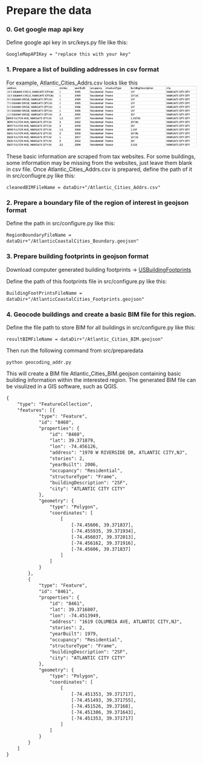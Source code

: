 <!-- originally from: /Users/simcenter/Files/SimCenter/Wind Storm Surge Workflow/Atlantic City/BIM -->

# Prepare the data

### 0. Get google map api key
Define google api key in src/keys.py file like this:   
``` 
GoogleMapAPIKey = "replace this with your key" 
```

### 1. Prepare a list of building addresses in csv format
For example, Atlantic_Cities_Addrs.csv looks like this
![img](../../docs/images/addressList.png)

These basic information are scraped from tax websites. 
For some buildings, some information may be missing from the websites, just leave them blank in csv file.
Once Atlantic_Cities_Addrs.csv is prepared, define the path of it in src/confiugre.py like this:

```
cleanedBIMFileName = dataDir+"/Atlantic_Cities_Addrs.csv"
```
<!--
To get Atlantic_Cities_Addrs.csv, with AtlanticMOD4.csv, run this
1. python MOD4BIM-Get-Uniq-Addr.py
2. python prepareRaw.py
3. python geocoding_addr.py
-->
### 2. Prepare a boundary file of the region of interest in geojson format

Define the path in src/configure.py like this:
```
RegionBoundaryFileName = dataDir+"/AtlanticCoastalCities_Boundary.geojson"
```

### 3. Prepare building footprints in geojson format
Download computer generated building footprints -> [USBuildingFootprints](https://github.com/microsoft/USBuildingFootprints)

Define the path of this footprints file in src/configure.py like this:
```
BuildingFootPrintsFileName = dataDir+"/AtlanticCoastalCities_Footprints.geojson"
```

### 4. Geocode buildings and create a basic BIM file for this region.
Define the file path to store BIM for all buildings in src/configure.py like this:
```
resultBIMFileName = dataDir+"/Atlantic_Cities_BIM.geojson"
```
Then run the following command from src/preparedata

```
python geocoding_addr.py
```

This will create a BIM file Atlantic_Cities_BIM.geojson containing basic building information within the interested region.
The generated BIM file can be visulized in a GIS software, such as QGIS.
```
{
	"type": "FeatureCollection",
	"features": [{
			"type": "Feature",
			"id": "8460",
			"properties": {
				"id": "8460",
				"lat": 39.371879,
				"lon": -74.456126,
				"address": "1970 W RIVERSIDE DR, ATLANTIC CITY,NJ",
				"stories": 2,
				"yearBuilt": 2006,
				"occupancy": "Residential",
				"structureType": "Frame",
				"buildingDescription": "2SF",
				"city": "ATLANTIC CITY CITY"
			},
			"geometry": {
				"type": "Polygon",
				"coordinates": [
					[
						[-74.45606, 39.371837],
						[-74.455935, 39.371934],
						[-74.456037, 39.372013],
						[-74.456162, 39.371916],
						[-74.45606, 39.371837]
					]
				]
			}
		},
		{
			"type": "Feature",
			"id": "8461",
			"properties": {
				"id": "8461",
				"lat": 39.3716807,
				"lon": -74.4513949,
				"address": "1619 COLUMBIA AVE, ATLANTIC CITY,NJ",
				"stories": 2,
				"yearBuilt": 1979,
				"occupancy": "Residential",
				"structureType": "Frame",
				"buildingDescription": "2SF",
				"city": "ATLANTIC CITY CITY"
			},
			"geometry": {
				"type": "Polygon",
				"coordinates": [
					[
						[-74.451353, 39.371717],
						[-74.451493, 39.371755],
						[-74.451526, 39.37168],
						[-74.451386, 39.371643],
						[-74.451353, 39.371717]
					]
				]
			}
		}
	]
}
``` 

